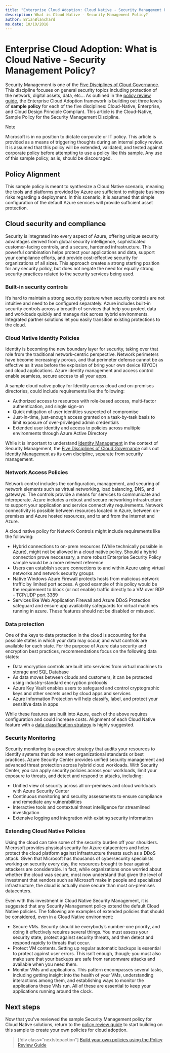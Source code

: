 ```yaml
---
title: "Enterprise Cloud Adoption: Cloud Native - Security Management Policy"
description: What is Cloud Native - Security Management Policy?
author: BrianBlanchard
ms.date: 10/10/2018
---
```


# Enterprise Cloud Adoption: What is Cloud Native - Security Management Policy?

Security Management is one of the [Five Disciplines of Cloud Governance](../overview.md). This discipline focuses on general security topics including protection of the network, digital assets, data, etc... As outlined in the [policy review guide](policy-compliance/what-is-a-cloud-policy-review.md), the Enterprise Cloud Adoption framework is building out three levels of **sample policy** for each of the five disciplines: Cloud-Native, Enterprise, and Cloud Design Principle Compliant. This article is the Cloud-Native, Sample Policy for the Security Management Discipline.

> [!NOTE]
> Microsoft is in no position to dictate corporate or IT policy. This article is provided as a means of triggering thoughts during an internal policy review. It is assumed that this policy will be extended, validated, and tested against corporate policy before attempting to use a policy like this sample. Any use of this sample policy, as is, should be discouraged.

## Policy Alignment

This sample policy is meant to synthesize a Cloud Native scenario, meaning the tools and platforms provided by Azure are sufficient to mitigate business risks regarding a deployment. In this scenario, it is assumed that simple configuration of the default Azure services will provide sufficient asset protection.

## Cloud security and compliance

Security is integrated into every aspect of Azure, offering unique security advantages derived from global security intelligence, sophisticated customer-facing controls, and a secure, hardened infrastructure. This powerful combination helps protect your applications and data, support your compliance efforts, and provide cost-effective security for organizations of all sizes. This approach creates a strong starting position for any security policy, but does not negate the need for equally strong security practices related to the security services being used.

### Built-in security controls

It’s hard to maintain a strong security posture when security controls are not intuitive and need to be configured separately. Azure includes built-in security controls across a breadth of services that help you protect data and workloads quickly and manage risk across hybrid environments. Integrated partner solutions let you easily transition existing protections to the cloud.

### Cloud Native Identity Policies

Identity is becoming the new boundary layer for security, taking over that role from the traditional network-centric perspective. Network perimeters have become increasingly porous, and that perimeter defense cannot be as effective as it was before the explosion of bring your own device (BYOD) and cloud applications. Azure identity management and access control enable seamless, secure access to all your apps. 

A sample cloud native policy for Identity across cloud and on-premises directories, could include requirements like the following:

* Authorized access to resources with role-based access, multi-factor authentication, and single sign-on
* Quick mitigation of user identities suspected of compromise
* Just-in-time, just-enough access granted on a task-by-task basis to limit exposure of over-privileged admin credentials
* Extended user identity and access to policies across multiple environments through Azure Active Directory

While it is important to understand [Identity Management](../identity-management/) in the context of Security Management, the [Five Disciplines of Cloud Governance](../overview.md) calls out [Identity Management](../identity-management/) as its own discipline, separate from security management. 

### Network Access Policies

Network control includes the configuration, management, and securing of network elements such as virtual networking, load balancing, DNS, and gateways. The controls provide a means for services to communicate and interoperate. Azure includes a robust and secure networking infrastructure to support your application and service connectivity requirements. Network connectivity is possible between resources located in Azure, between on-premises and Azure hosted resources, and to and from the internet and Azure.

A cloud native policy for Network Controls might include requirements like the following:

* Hybrid connections to on-prem resources (While technically possible in Azure), might not be allowed in a cloud native policy. Should a hybrid connection prove neccessary, a more robust Enterprise Security Policy sample would be a more relevent reference
* Users can establish secure connections to and within Azure using virtual networks and network security groups
* Native Windows Azure Firewall protects hosts from malicious network traffic by limited port access. A good example of this policy would be the requirement to block (or not enable) traffic directly to a VM over RDP - TCP/UDP port 3389
* Services like Web Application Firewall and Azure DDoS Protection safeguard and ensure app availability safeguards for virtual machines running in azure. These features should not be disabled or misused.

### Data protection

One of the keys to data protection in the cloud is accounting for the possible states in which your data may occur, and what controls are available for each state. For the purpose of Azure data security and encryption best practices, recommendations focus on the following data states:

* Data encryption controls are built into services from virtual machines to storage and SQL Database
* As data moves between clouds and customers, it can be protected using industry-standard encryption protocols
* Azure Key Vault enables users to safeguard and control cryptographic keys and other secrets used by cloud apps and services
* Azure Information Protection will help classify, label, and protect your sensitive data in apps

While these features are built into Azure, each of the above requires configuration and could increase costs. Alignment of each Cloud Native feature with a [data classification strategy](what-is-date-governance.md) is highly suggested.

### Security Monitoring

Security monitoring is a proactive strategy that audits your resources to identify systems that do not meet organizational standards or best practices. Azure Security Center provides unified security management and advanced threat protection across hybrid cloud workloads. With Security Center, you can apply security policies across your workloads, limit your exposure to threats, and detect and respond to attacks, including:

* Unified view of security across all on-premises and cloud workloads with Azure Security Center
* Continuous monitoring and security assessments to ensure compliance and remediate any vulnerabilities
* Interactive tools and contextual threat intelligence for streamlined investigation
* Extensive logging and integration with existing security information

### Extending Cloud Native Policies

Using the cloud can take some of the security burden off your shoulders. Microsoft provides physical security for Azure datacenters and helps protect the cloud platform against infrastructure threats such as a DDoS attack. Given that Microsoft has thousands of cybersecurity specialists working on security every day, the resources brought to bear against attackers are considerable. In fact, while organizations once worried about whether the cloud was secure, most now understand that given the level of investment that vendors such as Microsoft make in people and specialized infrastructure, the cloud is actually more secure than most on-premises datacenters.

Even with this investment in Cloud Native Security Management, it is suggested that any Security Management policy extend the default Cloud Native policies. The following are examples of extended policies that should be considered, even in a Cloud Native environment:

* Secure VMs. Security should be everybody’s number-one priority, and doing it effectively requires several things. You must assess your security state, protect against security threats, and then detect and respond rapidly to threats that occur.
* Protect VM contents. Setting up regular automatic backups is essential to protect against user errors. This isn’t enough, though; you must also make sure that your backups are safe from ransomware attacks and available when you need them.
* Monitor VMs and applications. This pattern encompasses several tasks, including getting insight into the health of your VMs, understanding interactions among them, and establishing ways to monitor the applications these VMs run. All of these are essential to keep your applications running around the clock.

## Next steps

Now that you've reviewed the sample Security Management policy for Cloud Native solutions, return to the [policy review guide](policy-compliance/what-is-a-cloud-policy-review.md) to start building on this sample to create your own policies for cloud adoption.

> [!div class="nextstepaction"]
> [Build your own policies using the Policy Review Guide](policy-compliance/what-is-a-cloud-policy-review.md)